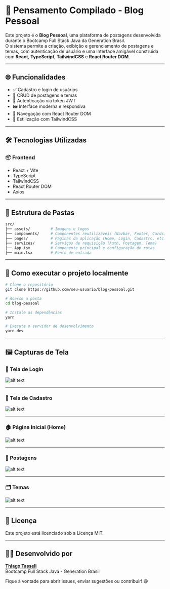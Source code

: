 # 📝 Pensamento Compilado - Blog Pessoal

Este projeto é o **Blog Pessoal**, uma plataforma de postagens desenvolvida durante o Bootcamp Full Stack Java da Generation Brasil.  
O sistema permite a criação, exibição e gerenciamento de postagens e temas, com autenticação de usuário e uma interface amigável construída com **React**, **TypeScript**, **TailwindCSS** e **React Router DOM**.

---

## 🌐 Funcionalidades

- ✅ Cadastro e login de usuários
- 🧠 CRUD de postagens e temas
- 🔐 Autenticação via token JWT
- 🖼️ Interface moderna e responsiva
- 🧭 Navegação com React Router DOM
- 🎨 Estilização com TailwindCSS

---

## 🛠️ Tecnologias Utilizadas

### 📦 Frontend

- React + Vite
- TypeScript
- TailwindCSS
- React Router DOM
- Axios

---

## 📁 Estrutura de Pastas

```bash
src/
├── assets/         # Imagens e logos
├── components/     # Componentes reutilizáveis (Navbar, Footer, Cards)
├── pages/          # Páginas da aplicação (Home, Login, Cadastro, etc.)
├── services/       # Serviços de requisição (Auth, Postagem, Tema)
├── App.tsx         # Componente principal e configuração de rotas
├── main.tsx        # Ponto de entrada
```

---

## 🚀 Como executar o projeto localmente

```bash
# Clone o repositório
git clone https://github.com/seu-usuario/blog-pessoal.git

# Acesse a pasta
cd blog-pessoal

# Instale as dependências
yarn

# Execute o servidor de desenvolvimento
yarn dev
```

---

## 🖼️ Capturas de Tela

### 🔐 Tela de Login  
![alt text](image-1.png)

---

### 🔐 Tela de Cadastro  
![alt text](image-2.png)

---

### 🏠 Página Inicial (Home)  
![alt text](image-3.png)

---

### 📝 Postagens  
![alt text](image-6.png)

---

### 🗂️ Temas  
![alt text](image-5.png)

---

## 📄 Licença

Este projeto está licenciado sob a Licença MIT.

---

## 👨‍💻 Desenvolvido por

[**Thiago Tasseli**](https://github.com/tasselii)  
Bootcamp Full Stack Java - Generation Brasil

Fique à vontade para abrir issues, enviar sugestões ou contribuir! 😄
